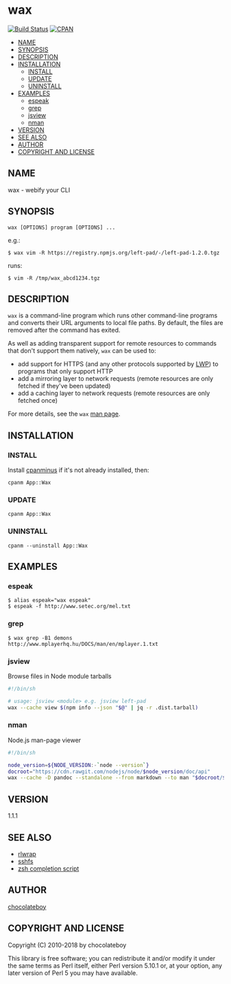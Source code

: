 # wax

[![Build Status](https://travis-ci.org/chocolateboy/App-Wax.svg?branch=master)](https://travis-ci.org/chocolateboy/App-Wax)
[![CPAN](https://img.shields.io/cpan/v/App-Wax.svg)](http://search.cpan.org/dist/App-Wax/)

<!-- START doctoc generated TOC please keep comment here to allow auto update -->
<!-- DON'T EDIT THIS SECTION, INSTEAD RE-RUN doctoc TO UPDATE -->

- [NAME](#name)
- [SYNOPSIS](#synopsis)
- [DESCRIPTION](#description)
- [INSTALLATION](#installation)
  - [INSTALL](#install)
  - [UPDATE](#update)
  - [UNINSTALL](#uninstall)
- [EXAMPLES](#examples)
  - [espeak](#espeak)
  - [grep](#grep)
  - [jsview](#jsview)
  - [nman](#nman)
- [VERSION](#version)
- [SEE ALSO](#see-also)
- [AUTHOR](#author)
- [COPYRIGHT AND LICENSE](#copyright-and-license)

<!-- END doctoc generated TOC please keep comment here to allow auto update -->

## NAME

wax - webify your CLI

## SYNOPSIS

    wax [OPTIONS] program [OPTIONS] ...

e.g.:

    $ wax vim -R https://registry.npmjs.org/left-pad/-/left-pad-1.2.0.tgz

runs:

    $ vim -R /tmp/wax_abcd1234.tgz

## DESCRIPTION

`wax` is a command-line program which runs other command-line programs and converts their URL
arguments to local file paths. By default, the files are removed after the command has exited.

As well as adding transparent support for remote resources to commands that don't support them
natively, `wax` can be used to:

- add support for HTTPS (and any other protocols supported by [LWP](https://metacpan.org/pod/LWP)) to programs that only support HTTP
- add a mirroring layer to network requests (remote resources are only fetched if they've been updated)
- add a caching layer to network requests (remote resources are only fetched once)

For more details, see the `wax` [man page](bin/README.md).

## INSTALLATION

### INSTALL

Install [cpanminus](https://github.com/miyagawa/cpanminus#installation) if it's not already installed,
then:

    cpanm App::Wax

### UPDATE

    cpanm App::Wax

### UNINSTALL

    cpanm --uninstall App::Wax

## EXAMPLES

### espeak

    $ alias espeak="wax espeak"
    $ espeak -f http://www.setec.org/mel.txt

### grep

    $ wax grep -B1 demons http://www.mplayerhq.hu/DOCS/man/en/mplayer.1.txt

### jsview

Browse files in Node module tarballs

```bash
#!/bin/sh

# usage: jsview <module> e.g. jsview left-pad
wax --cache view $(npm info --json "$@" | jq -r .dist.tarball)
```

### nman

Node.js man-page viewer

```bash
#!/bin/sh

node_version=${NODE_VERSION:-`node --version`}
docroot="https://cdn.rawgit.com/nodejs/node/$node_version/doc/api"
wax --cache -D pandoc --standalone --from markdown --to man "$docroot/$1.md" | man -l -
```

## VERSION

1.1.1

## SEE ALSO

- [rlwrap](http://utopia.knoware.nl/~hlub/uck/rlwrap/#rlwrap)
- [sshfs](http://fuse.sourceforge.net/sshfs.html)
- [zsh completion script](https://github.com/chocolateboy/App-Wax/wiki/Zsh-completion-script)

## AUTHOR

[chocolateboy](mailto:chocolate@cpan.org)

## COPYRIGHT AND LICENSE

Copyright (C) 2010-2018 by chocolateboy

This library is free software; you can redistribute it and/or modify
it under the same terms as Perl itself, either Perl version 5.10.1 or,
at your option, any later version of Perl 5 you may have available.
